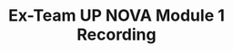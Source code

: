 ---
title: Ex-Team UP NOVA Module 1 Recording
redirect_to: https://edpuzzle.com/assignments/66405f207fd9fd3711da5e62/watch
redirect_from: 
  - /UPNOVAModule1
  - /upnovamodule1
---